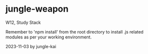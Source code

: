 # jungle-weapon
W12, Study Stack

Remember to 'npm install' from the root directory to install .js related modules as per your working environment.

2023-11-03 by jungle-kai
